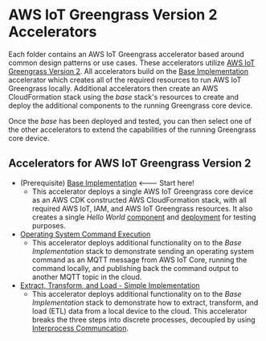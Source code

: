 # AWS IoT Greengrass Version 2 Accelerators

Each folder contains an AWS IoT Greengrass accelerator based around common design patterns or use cases. These accelerators utilize [AWS IoT Greengrass Version 2](https://docs.aws.amazon.com/greengrass/v2/developerguide/what-is-iot-greengrass.html). All accelerators build on the [Base Implementation](base) accelerator which creates all of the required resources to run AWS IoT Greengrass locally. Additional accelerators then create an AWS CloudFormation stack using the _base_ stack's resources to create and deploy the additional components to the running Greengrass core device.

Once the _base_ has been deployed and tested, you can then select one of the other accelerators to extend the capabilities of the running Greengrass core device.

## Accelerators for AWS IoT Greengrass Version 2

- (Prerequisite) [Base Implementation](base) <--- Start here!
  - This accelerator deploys a single AWS IoT Greengrass core device as an AWS CDK constructed AWS CloudFormation stack, with all required AWS IoT, IAM, and AWS IoT Greengrass resources. It also creates a single _Hello World_ [component](https://docs.aws.amazon.com/greengrass/v2/developerguide/manage-components.html) and [deployment](https://docs.aws.amazon.com/greengrass/v2/developerguide/manage-deployments.html) for testing purposes.
- [Operating System Command Execution](os_cmd)
  - This accelerator deploys additional functionality on to the _Base Implementation_ stack to demonstrate sending an operating system command as an MQTT message from AWS IoT Core, running the command locally, and publishing back the command output to another MQTT topic in the cloud.
- [Extract, Transform, and Load  - Simple Implementation](etl_simple)
  - This accelerator deploys additional functionality on to the _Base Implementation_ stack to demonstrate how to extract, transform, and load (ETL) data from a local device to the cloud. This accelerator breaks the three steps into discrete processes, decoupled by using [Interprocess Communcation](https://docs.aws.amazon.com/greengrass/v2/developerguide/interprocess-communication.html). 
